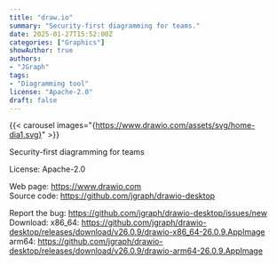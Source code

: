 ```yaml
---
title: "draw.io"
summary: "Security-first diagramming for teams."
date: 2025-01-27T15:52:00Z
categories: ["Graphics"]
showAuthor: true
authors:
- "JGraph"
tags:
- "Diagramming tool"
license: "Apache-2.0"
draft: false
---
```


{{< carousel images="{https://www.drawio.com/assets/svg/home-dia1.svg}" >}}

Security-first diagramming for teams

License: Apache-2.0

Web page: <https://www.drawio.com>  
Source code: <https://github.com/jgraph/drawio-desktop>

Report the bug: <https://github.com/jgraph/drawio-desktop/issues/new>  
Download: x86_64: <https://github.com/jgraph/drawio-desktop/releases/download/v26.0.9/drawio-x86_64-26.0.9.AppImage>  
          arm64: <https://github.com/jgraph/drawio-desktop/releases/download/v26.0.9/drawio-arm64-26.0.9.AppImage>
